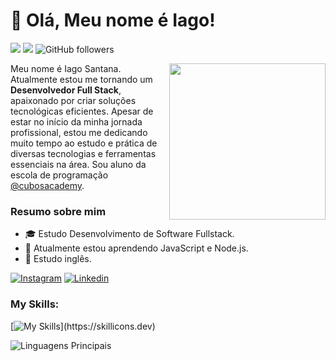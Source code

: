 
# :vulcan_salute: Olá, Meu nome é Iago! 

![](https://komarev.com/ghpvc/?username=jessicamedeirosp&color=000000)
![](https://estruyf-github.azurewebsites.net/api/VisitorHit?user=jessicamedeirosp&countColorcountColor&countColor=%232979ff) ![GitHub followers](https://img.shields.io/github/followers/jessicamedeirosp?label=Follow&style=social)

<img src="https://media.licdn.com/dms/image/D4D03AQEqDskBuvZ00A/profile-displayphoto-shrink_200_200/0/1719442959097?e=1725494400&v=beta&t=MgCymqDZha-FVr4L6jV7b6UehyxvPWRwGfH-OVQgTgg" width="250px" align="right" >
<p align="left" style="text![Uploading PXL_20230709_133901200-transformed.png…]()
-align: justify">
  
Meu nome é Iago Santana. Atualmente estou me tornando um **Desenvolvedor Full Stack**, apaixonado por criar soluções tecnológicas eficientes. Apesar de estar no início da minha jornada profissional, estou me dedicando muito tempo ao estudo e prática de diversas tecnologias e ferramentas essenciais na área. Sou aluno da escola de programação [@cubosacademy](https://cubos.academy/).
</p>

### Resumo sobre mim

- 🎓 Estudo Desenvolvimento de Software Fullstack.
- 🌱 Atualmente estou aprendendo JavaScript e Node.js.
- 🔎 Estudo inglês.

[![Instagram](https://img.shields.io/badge/iagosantanaup-F60101?style=for-the-badge&logo=instagram&logoColor=white)](https://www.instagram.com/iagosantanaup/)
[![Linkedin](https://img.shields.io/badge/IagoSantanaUp-0077B5?style=for-the-badge&logo=linkedin&logoColor=white)](https://www.linkedin.com/in/iago-santanaup/) 


### My Skills:
[![My Skills](https://skillicons.dev/icons?i=html,css,js,typescript,react,nextjs,nodejs,)](https://skillicons.dev)

![Linguagens Principais](https://github-readme-stats.vercel.app/api/top-langs/?username=jessicamedeirosp&theme=tokyonight&hide_border=true&custom_title=Linguagens%20%Principais)

